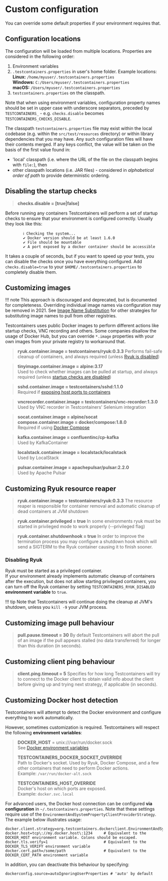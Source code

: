 # Custom configuration

You can override some default properties if your environment requires that.

## Configuration locations
The configuration will be loaded from multiple locations. Properties are considered in the following order:

1. Environment variables
2. `.testcontainers.properties` in user's home folder. Example locations:  
**Linux:** `/home/myuser/.testcontainers.properties`  
**Windows:** `C:/Users/myuser/.testcontainers.properties`  
**macOS:** `/Users/myuser/.testcontainers.properties`
3. `testcontainers.properties` on the classpath.

Note that when using environment variables, configuration property names should be set in upper 
case with underscore separators, preceded by `TESTCONTAINERS_` - e.g. `checks.disable` becomes 
`TESTCONTAINERS_CHECKS_DISABLE`.

The classpath `testcontainers.properties` file may exist within the local codebase (e.g. within the `src/test/resources` directory) or within library dependencies that you may have. 
Any such configuration files will have their contents merged.
If any keys conflict, the value will be taken on the basis of the first value found in:

* 'local' classpath (i.e. where the URL of the file on the classpath begins with `file:`), then
* other classpath locations (i.e. JAR files) - considered in _alphabetical order of path_  to provide deterministic ordering.

## Disabling the startup checks
> **checks.disable = [true|false]**

Before running any containers Testcontainers will perform a set of startup checks to ensure that your environment is configured correctly. Usually they look like this:
```
        ℹ︎ Checking the system...
        ✔ Docker version should be at least 1.6.0
        ✔ File should be mountable
        ✔ A port exposed by a docker container should be accessible
```
It takes a couple of seconds, but if you want to speed up your tests, you can disable the checks once you have everything configured. Add `checks.disable=true` to your `$HOME/.testcontainers.properties` to completely disable them.

## Customizing images

!!! note
    This approach is discouraged and deprecated, but is documented for completeness.
    Overriding individual image names via configuration may be removed in 2021.
    See [Image Name Substitution](./image_name_substitution.md) for other strategies for substituting image names to pull from other registries.


Testcontainers uses public Docker images to perform different actions like startup checks, VNC recording and others. 
Some companies disallow the usage of Docker Hub, but you can override `*.image` properties with your own images from your private registry to workaround that.

> **ryuk.container.image = testcontainers/ryuk:0.3.3**
> Performs fail-safe cleanup of containers, and always required (unless [Ryuk is disabled](#disabling-ryuk))

> **tinyimage.container.image = alpine:3.17**  
> Used to check whether images can be pulled at startup, and always required (unless [startup checks are disabled](#disabling-the-startup-checks))

> **sshd.container.image = testcontainers/sshd:1.1.0**  
> Required if [exposing host ports to containers](./networking.md#exposing-host-ports-to-the-container)

> **vncrecorder.container.image = testcontainers/vnc-recorder:1.3.0**
> Used by VNC recorder in Testcontainers' Selenium integration

> **socat.container.image = alpine/socat**  
> **compose.container.image = docker/compose:1.8.0**  
> Required if using [Docker Compose](../modules/docker_compose.md)

> **kafka.container.image = confluentinc/cp-kafka**  
> Used by KafkaContainer 

> **localstack.container.image = localstack/localstack**  
> Used by LocalStack

> **pulsar.container.image = apachepulsar/pulsar:2.2.0**  
> Used by Apache Pulsar

## Customizing Ryuk resource reaper

> **ryuk.container.image = testcontainers/ryuk:0.3.3**
> The resource reaper is responsible for container removal and automatic cleanup of dead containers at JVM shutdown

> **ryuk.container.privileged = true**
> In some environments ryuk must be started in privileged mode to work properly (--privileged flag)

> **ryuk.container.shutdownhook = true**
> In order to improve the termination process you may configure a shutdown hook which will send a SIGTERM to the Ryuk container causing it to finish sooner.

### Disabling Ryuk
Ryuk must be started as a privileged container.  
If your environment already implements automatic cleanup of containers after the execution,
but does not allow starting privileged containers, you can turn off the Ryuk container by setting
`TESTCONTAINERS_RYUK_DISABLED` **environment variable** to `true`.

!!! tip
    Note that Testcontainers will continue doing the cleanup at JVM's shutdown, unless you `kill -9` your JVM process.

## Customizing image pull behaviour

> **pull.pause.timeout = 30**
> By default Testcontainers will abort the pull of an image if the pull appears stalled (no data transferred) for longer than this duration (in seconds).

## Customizing client ping behaviour

> **client.ping.timeout = 5**
> Specifies for how long Testcontainers will try to connect to the Docker client to obtain valid info about the client before giving up and trying next strategy, if applicable (in seconds).

## Customizing Docker host detection

Testcontainers will attempt to detect the Docker environment and configure everything to work automatically.

However, sometimes customization is required. Testcontainers will respect the following **environment variables**:

> **DOCKER_HOST** = unix:///var/run/docker.sock  
> See [Docker environment variables](https://docs.docker.com/engine/reference/commandline/cli/#environment-variables)
>
> **TESTCONTAINERS_DOCKER_SOCKET_OVERRIDE**  
> Path to Docker's socket. Used by Ryuk, Docker Compose, and a few other containers that need to perform Docker actions.  
> Example: `/var/run/docker-alt.sock`
> 
> **TESTCONTAINERS_HOST_OVERRIDE**  
> Docker's host on which ports are exposed.  
> Example: `docker.svc.local`

For advanced users, the Docker host connection can be configured **via configuration** in `~/.testcontainers.properties`.
Note that these settings require use of the `EnvironmentAndSystemPropertyClientProviderStrategy`. The example below 
illustrates usage:

```properties
docker.client.strategy=org.testcontainers.dockerclient.EnvironmentAndSystemPropertyClientProviderStrategy
docker.host=tcp\://my.docker.host\:1234     # Equivalent to the DOCKER_HOST environment variable. Colons should be escaped.
docker.tls.verify=1                         # Equivalent to the DOCKER_TLS_VERIFY environment variable
docker.cert.path=/some/path                 # Equivalent to the DOCKER_CERT_PATH environment variable
```
In addition, you can deactivate this behaviour by specifying:
```properties
dockerconfig.source=autoIgnoringUserProperties # 'auto' by default
```
